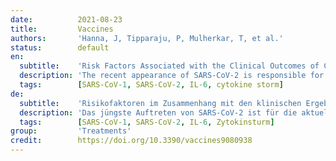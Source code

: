 ```yaml
---
date:          2021-08-23
title:         Vaccines
authors:       'Hanna, J, Tipparaju, P, Mulherkar, T, et al.'
status:        default
en:
  subtitle:    'Risk Factors Associated with the Clinical Outcomes of COVID-19 and Its Variants in the Context of Cytokine Storm and Therapeutics/Vaccine Development Challenges'
  description: 'The recent appearance of SARS-CoV-2 is responsible for the ongoing coronavirus disease 2019 (COVID-19) pandemic and has brought to light the importance of understanding this highly pathogenic agent to prevent future pandemics. This virus is from the same single-stranded positive-sense RNA family, Coronaviridae, as two other epidemic-causing viruses, SARS-CoV-1 and MERS-CoV. During this pandemic, one crucial focus highlighted by WHO has been to understand the risk factors that may contribute to disease severity and predict COVID-19 outcomes. In doing so, it is imperative to understand the virology of SARS-CoV-2 and the immunological response eliciting the clinical manifestation and progression of COVID-19. In this review, we provide clinical data-based analyses of how multiple risk factors (such as sex, race, HLA genotypes, blood groups, vitamin D deficiency, obesity, smoking, and asthma) contribute to the inflammatory overactivation and cytokine storm (frequently seen in COVID-19 patients) with a focus on the IL-6 pathway. We also draw comparisons to the virulence and pathophysiology of SARS and MERS to establish parallels in immune response and discuss the potential for therapeutic approaches that may limit disease progression in patients with higher risk profiles than others. Moreover, we cover the latest information on approved or upcoming COVID-19 vaccines. This paper also provides perspective on emerging variants and associated opportunistic infections such as black molds and fungus that have added to mortality in some parts of the world, such as India. This compilation of existing COVID-19 studies and data will provide an excellent referencing tool for the research, clinical, and public health communities.'
  tags:        [SARS-CoV-1, SARS-CoV-2, IL-6, cytokine storm]
de:
  subtitle:    'Risikofaktoren im Zusammenhang mit den klinischen Ergebnissen von COVID-19 und seinen Varianten im Kontext von Zytokinstürmen und Herausforderungen bei der Entwicklung von Therapien/Impfstoffen'
  description: 'Das jüngste Auftreten von SARS-CoV-2 ist für die aktuelle Coronavirus-Pandemie 2019 (COVID-19) verantwortlich und hat deutlich gemacht, wie wichtig es ist, diesen hochpathogenen Erreger zu verstehen, um zukünftige Pandemien zu verhindern. Dieses Virus gehört zur gleichen Familie der einzelsträngigen Positiv-RNA, den Coronaviridae, wie zwei andere epidemieverursachende Viren, SARS-CoV-1 und MERS-CoV. Während dieser Pandemie hat sich die WHO vor allem darauf konzentriert, die Risikofaktoren zu verstehen, die zum Schweregrad der Erkrankung beitragen und den Verlauf von COVID-19 vorhersagen können. Dazu ist es unerlässlich, die Virologie von SARS-CoV-2 und die immunologische Reaktion zu verstehen, die die klinische Manifestation und das Fortschreiten von COVID-19 auslöst. In dieser Übersichtsarbeit wird anhand klinischer Daten analysiert, wie mehrere Risikofaktoren (wie Geschlecht, Rasse, HLA-Genotypen, Blutgruppen, Vitamin-D-Mangel, Übergewicht, Rauchen und Asthma) zur entzündlichen Überaktivierung und zum Zytokinsturm (der bei COVID-19-Patienten häufig auftritt) beitragen, wobei der Schwerpunkt auf dem IL-6-Signalweg liegt. Wir ziehen auch Vergleiche zur Virulenz und Pathophysiologie von SARS und MERS, um Parallelen in der Immunreaktion festzustellen, und erörtern das Potenzial für therapeutische Ansätze, die das Fortschreiten der Krankheit bei Patienten mit einem höheren Risikoprofil als bei anderen begrenzen könnten. Darüber hinaus werden die neuesten Informationen über zugelassene oder geplante COVID-19-Impfstoffe vorgestellt. Dieses Papier bietet auch einen Überblick über neu auftretende Varianten und damit verbundene opportunistische Infektionen wie Schwarzschimmel und Pilze, die in einigen Teilen der Welt, z. B. in Indien, die Sterblichkeit erhöht haben. Diese Zusammenstellung bestehender COVID-19-Studien und -Daten ist ein hervorragendes Nachschlagewerk für Forschung, Klinik und öffentliches Gesundheitswesen.' 
  tags:        [SARS-CoV-1, SARS-CoV-2, IL-6, Zytokinsturm]
group:         'Treatments'
credit:        https://doi.org/10.3390/vaccines9080938
---
```

